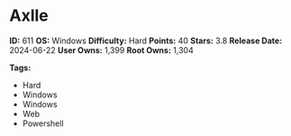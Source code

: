 # Axlle

**ID:** 611
**OS:** Windows
**Difficulty:** Hard
**Points:** 40
**Stars:** 3.8
**Release Date:** 2024-06-22
**User Owns:** 1,399
**Root Owns:** 1,304

**Tags:**
- Hard
- Windows
- Windows
- Web
- Powershell

